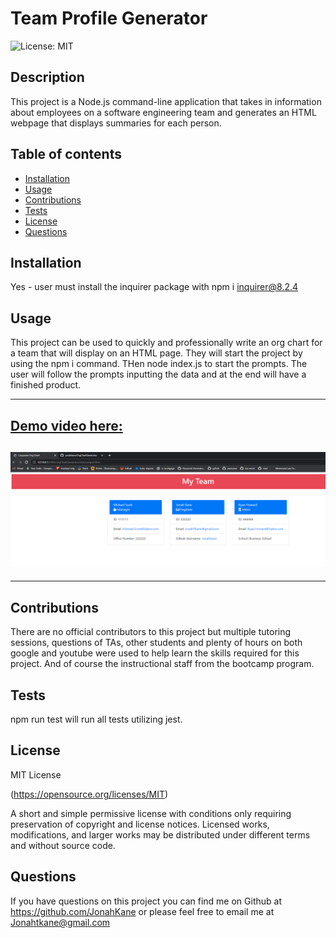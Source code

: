 # Team Profile Generator

![License: MIT](https://img.shields.io/badge/License-MIT-yellow.svg)

## Description

This project is a Node.js command-line application that takes in information about employees on a software engineering team and generates an HTML webpage that displays summaries for each person.

## Table of contents

- [Installation](#installation)
- [Usage](#usage)
- [Contributions](#contributions)
- [Tests](#tests)
- [License](#license)
- [Questions](#questions)

## Installation

Yes - user must install the inquirer package with npm i inquirer@8.2.4

## Usage

This project can be used to quickly and professionally write an org chart for a team that will display on an HTML page. They will start the project by using the npm i command. THen node index.js to start the prompts. The user will follow the prompts inputting the data and at the end will have a finished product.

---

## [Demo video here:](assets/Org%20Chart%20Generator.mp4)

## ![Screenshot of generated HTML page](assets/Screenshot%202023-03-15%20115000.png)

---

## Contributions

There are no official contributors to this project but multiple tutoring sessions, questions of TAs, other students and plenty of hours on both google and youtube were used to help learn the skills required for this project. And of course the instructional staff from the bootcamp program.

## Tests

npm run test will run all tests utilizing jest.

## License

MIT License

(https://opensource.org/licenses/MIT)

A short and simple permissive license with conditions only requiring preservation of copyright and license notices. Licensed works, modifications, and larger works may be distributed under different terms and without source code.

## Questions

If you have questions on this project you can find me on Github at https://github.com/JonahKane
or please feel free to email me at Jonahtkane@gmail.com
